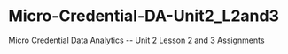 # Micro-Credential-DA-Unit2_L2and3
Micro Credential Data Analytics -- Unit 2 Lesson 2 and 3 Assignments
